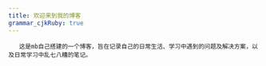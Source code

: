 ```yaml
---
title: 欢迎来到我的博客
grammar_cjkRuby: true
---
```



       这是mb自己搭建的一个博客，旨在记录自己的日常生活、学习中遇到的问题及解决方案，以及日常学习中乱七八糟的笔记。